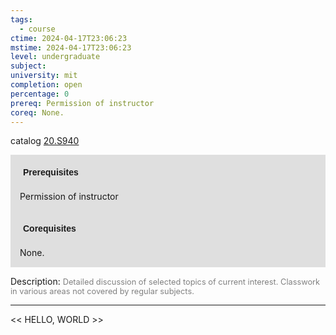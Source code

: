 ```yaml
---
tags:
  - course
ctime: 2024-04-17T23:06:23
mstime: 2024-04-17T23:06:23
level: undergraduate
subject: 
university: mit
completion: open
percentage: 0
prereq: Permission of instructor
coreq: None.
---
```


catalog [20.S940](http://student.mit.edu/catalog/m20a.html#20.S940)

<span style="display: block; padding: 15px; background-color: rgb(100, 100, 100, 0.2);"><font id="m_prereq2068_0" style="display: block; font-family: Arial, sans-serif; font-weight: bold; padding: 5px">Prerequisites</font><br><span id="prereq2068_0">Permission of instructor</span></span>
<span style="display: block; padding: 15px; background-color: rgb(100, 100, 100, 0.2);"><font id="m_coreq2068_0" style="display: block; font-family: Arial, sans-serif; font-weight: bold; padding: 5px">Corequisites</font><br><span id="coreq2068_0">None.</span></span>

<font style="">Description:</font>
<font style="color: grey; font-size: 0.8rem;">Detailed discussion of selected topics of current interest. Classwork in various areas not covered by regular subjects.</font>



---

<< HELLO, WORLD >>
